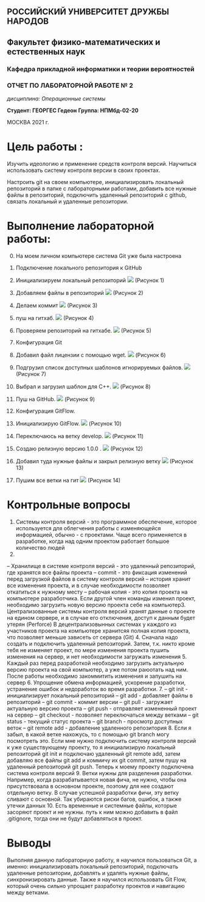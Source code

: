 ## РОССИЙСКИЙ УНИВЕРСИТЕТ ДРУЖБЫ НАРОДОВ
## Факультет физико-математических и естественных наук 
### Кафедра прикладной информатики и теории вероятностей

### ОТЧЕТ ПО ЛАБОРАТОРНОЙ РАБОТЕ № 2

*дисциплина: Операционные системы*

**Студент: ГЕОРГЕС Гедеон** 
**Группа: НПМбд-02-20**

МОСКВА 2021 г.

# Цель работы :
Изучить идеологию и применение средств контроля версий. Научиться использовать систему контроля версии в своих проектах.

Настроить git на своем компьютере, инициализировать локальный репозиторий в папке с лабораторными работами, добавить все нужные файлы в репозиторий, подключить удаленный репозиторий с github, связать локальный и удаленные репозитории.

# Выполнение лабораторной работы:

0. На моем личном компьютере система Git уже была настроена
1. Подключение локального репозитория к GitHub
 1. Инициализируем локальный репозиторий
 ![](https://raw.githubusercontent.com/gedeongeorges/lab-2/main/image/lab2%208.png)
 (Рисунок 1)

2. Добавляем файлы в репозиторий
![](https://raw.githubusercontent.com/gedeongeorges/lab-2/main/image/lab2%209.png)
(Рисунок 2)

3. Делаем коммит 
![](https://raw.githubusercontent.com/gedeongeorges/lab-2/main/image/lab2%2010.png)
(Рисунок 3)

4. пуш на гитхаб.
![](https://raw.githubusercontent.com/gedeongeorges/lab-2/main/image/lab2%2015.png)
(Рисунок 4)

5. Проверяем репозиторий на гитхабе.
![](https://raw.githubusercontent.com/gedeongeorges/lab-2/5075fbbe51649eba68f4ed8cf9b9ec356738f4cb/image/lab2%2011.png)
(Рисунок 5)

2. Конфигурация Git
1. Добавил файл лицензии с помощью wget.
![](https://raw.githubusercontent.com/gedeongeorges/lab-2/5075fbbe51649eba68f4ed8cf9b9ec356738f4cb/image/lab2%2012.png)
(Рисунок 6)

2. Подгрузил список доступных шаблонов игнорируемых файлов.
![](https://raw.githubusercontent.com/gedeongeorges/lab-2/5075fbbe51649eba68f4ed8cf9b9ec356738f4cb/image/lab2%2013.png)
(Рисунок 7)

3. Выбрал и загрузил шаблон для C++.
![](https://raw.githubusercontent.com/gedeongeorges/lab-2/5075fbbe51649eba68f4ed8cf9b9ec356738f4cb/image/lab2%2014.png)
(Рисунок 8)

4. Пуш на GitHub. 
![](https://raw.githubusercontent.com/gedeongeorges/lab-2/5075fbbe51649eba68f4ed8cf9b9ec356738f4cb/image/lab2%2015.png)
(Рисунок 9)

3. Конфигурация GitFlow.
  1. Инициализирую GitFlow.
![](https://raw.githubusercontent.com/gedeongeorges/lab-2/5075fbbe51649eba68f4ed8cf9b9ec356738f4cb/image/lab2%2016.png)
  (Рисунок 10)

  2. Переключаюсь на ветку develop.
![](https://raw.githubusercontent.com/gedeongeorges/lab-2/5075fbbe51649eba68f4ed8cf9b9ec356738f4cb/image/lab2%2017.png)
  (Рисунок 11)

  3. Создаю релизную версию 1.0.0 .
![](https://raw.githubusercontent.com/gedeongeorges/lab-2/5075fbbe51649eba68f4ed8cf9b9ec356738f4cb/image/lab2%2018.png)
(Рисунок 12)

4. Добавил туда нужные файлы и закрыл релизную ветку
![](https://raw.githubusercontent.com/gedeongeorges/lab-2/5075fbbe51649eba68f4ed8cf9b9ec356738f4cb/image/lab2%2022.png)
(Рисунок 13)

5. Пушим все ветки на гит
![](https://raw.githubusercontent.com/gedeongeorges/lab-2/5075fbbe51649eba68f4ed8cf9b9ec356738f4cb/image/lab2%2019.png)
(Рисунок 14)

# Контрольные вопросы
1. Системы контроля версий - это программное обеспечение, которое используется 
для облегчения работы с изменяющейся информацией, обычно - с проектами. Чаще 
всего применяется в разработке, когда над одним проектом работает большое 
количество людей
2.
– Хранилище в системе контроля версий - это удаленный репозиторий, где 
хранятся все файлы проекта
– commit - это фиксация изменений перед загрузкой файлов в систему 
контроля версий
– история хранит все изменения проекта, и в случае необходимости позволяет 
откатиться к нужному месту
– рабочая копия - это копия проекта на компьютере разработчика. Если 
другой член команды изменил проект, необходимо загрузить новую версию 
проекта себе на компьютер3. Централизованные системы контроля версий хранят данные о проекте на едином 
сервере, и в случае его отключения, доступ к данным будет утерян (Perforce) В 
децентрализовынных системах у каждого из участников проекта на компьютере 
хранитсяя полная копия проекта, что позволяет меньше зависеть от сервера (Git)
4. Сначала надо создать и подключить удаленный репозиторий. Затем, т.к. никто 
кроме тебя не изменяет проект, по мере изменения проекта пушить изменения на 
сервер, и нет необходимости загружать изменения
5. Каждый раз перед разработкой необходимо загрузить актуальную версию проекта 
на свой компьютер, а уже потом раюотать над ним. После работы необходимо 
закоммитить изменения и запушить на сервер
6. Упрощение обмена информацией, ускорение разработки, устранение ошибок и 
недоработок во время разработки.
7.
– git init - инициализирует локальный репозиторий
– git add - добавляет файлы в репозиторий
– git commit - коммит версии
– git pull - загружает актуальную версию проекта
– git push - отправляет измененный проект на сервер
– git checkout - позволяет переключаться между ветками
– git status - текущий статус проекта
– git branch - просмотр доступных веток
– git remote add - добавление удаленного репозитория
8. Если я забыл, в какой ветке нахожусь, то с помощью git branch могу посмотреть 
это. Если мне нужно подключить систему контроля версий к уже существующему 
проекту, то я инициализирую локальный репозиторий git init и подключаю 
удаленный git remote add, затем добавляю все файлы git add и коммичу их git
commit, затем пушу на удаленный репозиторий git push. Теперь к моему проекту 
подключена система контроля версий
9. Ветки нужны для разделения разработки. Например, когда разрабатывается новая 
фича, не нужно, чтобы она присутствовала в основном проекте, поэтому для нее создают отдельную ветку. В случае успешной разработки фичи, эту ветку сливают 
с основной. Так убираются риски багов, ошибок, а также утечки данных
10. Есть временные и системные файлы, которые засоряют проект и не нужны. путь к 
ним можно добавить в файл .gitignore, тогда они не будут добавляться в проект.

# Выводы
Выполняя данную лабораторную работу, я научился пользоваться Git, а именно: инициализировать локальный репозиторий, подключать удаленные репозитории, добавлять и удалять нужные файлы, синхронизировать данные. Также я научился использовать Git Flow, который очень сильно упрощает разработку проектов и навигацию между ветками.
